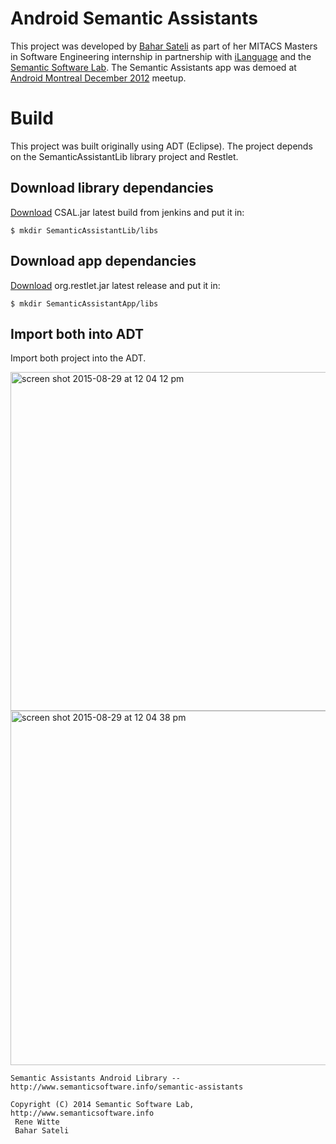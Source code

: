 # Android Semantic Assistants 


This project was developed by [Bahar Sateli](https://twitter.com/BaharSateli) as part of her MITACS Masters in Software Engineering internship in partnership with [iLanguage](http://ilanguage.ca/about/ilanguagelab-welcomes-masters-intern-in-software-engineering/) and the [Semantic Software Lab](http://www.semanticsoftware.info/). The Semantic Assistants app was demoed at [Android Montreal December 2012](http://ilanguage.ca/about/making-your-apps-smarter-notman-house/) meetup.

# Build

This project was built originally using ADT (Eclipse). The project depends on the SemanticAssistantLib library project and Restlet.

## Download library dependancies


[Download](http://assistant.cs.concordia.ca:8080/job/Semantic%20Assistants/lastSuccessfulBuild/artifact/semantic-assist/CSAL/dist/) CSAL.jar latest build from jenkins and put it in:
```
$ mkdir SemanticAssistantLib/libs
```


## Download app dependancies


[Download](http://restlet.com/downloads/current/) org.restlet.jar latest release and put it in:
```
$ mkdir SemanticAssistantApp/libs
```

## Import both into ADT 

Import both project into the ADT.


<img width="542" alt="screen shot 2015-08-29 at 12 04 12 pm" src="https://cloud.githubusercontent.com/assets/196199/9562855/3b3062de-4e46-11e5-8f25-c0cfd18c4c38.png">

<img width="567" alt="screen shot 2015-08-29 at 12 04 38 pm" src="https://cloud.githubusercontent.com/assets/196199/9562856/3b390cea-4e46-11e5-8021-e43af7bd54ca.png">


```
Semantic Assistants Android Library -- http://www.semanticsoftware.info/semantic-assistants

Copyright (C) 2014 Semantic Software Lab, http://www.semanticsoftware.info
 Rene Witte
 Bahar Sateli
```
